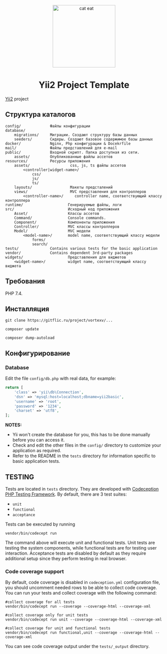 <p align="center">
    <img src="https://media.tenor.com/toe_1Cwb1lwAAAAd/%D0%BA%D0%BE%D1%82%D0%B8%D0%BA-%D0%B5%D1%81%D1%82-%D0%BA%D0%BE%D1%82%D0%B8%D0%BA.gif" height="200px" alt="cat eat">
    <h1 align="center">Yii2 Project Template</h1>
</p>

 [Yii2](https://www.yiiframework.com/) project

Структура каталогов
-------------------

    config/             Файлы конфигурации
    database/
        migrations/     Миграции. Создают структуру базы данных
        seeders/        Сидеры. Создают базовое содержимое базы данных
    docker/             Nginx, Php конфигурации & Docekrfile
    mail/               Файлы представлений для e-mail
    public/             Входной скрипт. Папка доступная из сети.
        assets/         Опубликованные файлы ассетов
    resources/          Ресурсы приложения
        assets/                  css, js, ts файлы ассетов
            <controller|widget-name>/
                css/
                js/
                ts/
        layouts/                 Макеты предсталений
        views/                   MVC представления для контроллеров
            <controller-name>/     controller name, соответствующий классу контроллера
    runtime/                    Генерируемые файлы, логи
    src/                        Исходный код приложения
        Asset/                  Классы ассетов
        Command/                Console commands.
        Component/              Компоненты приложения 
        Controller/             MVC классы контроллеров
        Model/                  MVC модели
            <model-name>/       model name, соответствующий классу модели
                forms/
                search/
    tests/              Contains various tests for the basic application
    vendor/             Contains dependent 3rd-party packages
    widgets/                    Представления для виджетов
        <widget-name>/          widget name, соответствующий классу виджета


Требования
------------

PHP 7.4.


Инсталляция
------------
~~~
git clone https://gitflic.ru/project/vortexv/...

composer update

composer dump-autoload
~~~


Конфигурирование
-------------

### Database

Edit the file `config/db.php` with real data, for example:

```php
return [
    'class' => 'yii\db\Connection',
    'dsn' => 'mysql:host=localhost;dbname=yii2basic',
    'username' => 'root',
    'password' => '1234',
    'charset' => 'utf8',
];
```

**NOTES:**
- Yii won't create the database for you, this has to be done manually before you can access it.
- Check and edit the other files in the `config/` directory to customize your application as required.
- Refer to the README in the `tests` directory for information specific to basic application tests.


TESTING
-------

Tests are located in `tests` directory. They are developed with [Codeception PHP Testing Framework](https://codeception.com/).
By default, there are 3 test suites:

- `unit`
- `functional`
- `acceptance`

Tests can be executed by running

```
vendor/bin/codecept run
```

The command above will execute unit and functional tests. Unit tests are testing the system components, while functional
tests are for testing user interaction. Acceptance tests are disabled by default as they require additional setup since
they perform testing in real browser.

### Code coverage support

By default, code coverage is disabled in `codeception.yml` configuration file, you should uncomment needed rows to be able
to collect code coverage. You can run your tests and collect coverage with the following command:

```
#collect coverage for all tests
vendor/bin/codecept run --coverage --coverage-html --coverage-xml

#collect coverage only for unit tests
vendor/bin/codecept run unit --coverage --coverage-html --coverage-xml

#collect coverage for unit and functional tests
vendor/bin/codecept run functional,unit --coverage --coverage-html --coverage-xml
```

You can see code coverage output under the `tests/_output` directory.
